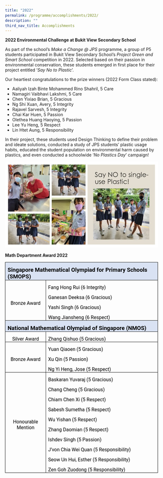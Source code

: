 ```yaml
---
title: "2022"
permalink: /programme/accomplishments/2022/
description: ""
third_nav_title: Accomplishments
---
```

**2022 Environmental Challenge at Bukit View Secondary School**

As part of the school’s _Make a Change @ JPS_ programme, a group of P5 students participated in Bukit View Secondary School’s _Project Green and Smart School_ competition in 2022. Selected based on their passion in environmental conservation, these students emerged in first place for their project entitled ‘_Say No to Plastic_’.

Our heartiest congratulations to the prize winners (2022 Form Class stated):

* Aaliyah Izah Binte Mohammed Rino Shahril, 5 Care
* Namagiri Vaibhavi Lakshmi, 5 Care
* Chen Yixiao Brian, 5 Gracious
* Ng Shi Xuan, Avery, 5 Integrity
* Rajavel Sarvesh, 5 Integrity
* Chai Kar Huen, 5 Passion
* Olethea Huang Haoying, 5 Passion
* Lee Yu Heng, 5 Respect
* Lin Htet Aung, 5 Responsibility

In their project, these students used Design Thinking to define their problem and ideate solutions, conducted a study of JPS students’ plastic usage habits, educated the student population on environmental harm caused by plastics, and even conducted a schoolwide ‘_No Plastics Day_’ campaign!

![](/images/MakeAChange04.jpg)

 **Math Department Award 2022**
    
<table class="MsoTableGrid" border="1" cellspacing="0" cellpadding="0" style="border-collapse:collapse;border:none;mso-border-alt:solid windowtext .5pt;
 mso-yfti-tbllook:1184;mso-padding-alt:0in 5.4pt 0in 5.4pt"><tbody><tr style="mso-yfti-irow:0;mso-yfti-firstrow:yes;height:25.15pt"><td width="623" colspan="2" style="width:467.5pt;border:solid windowtext 1.0pt;
  mso-border-alt:solid windowtext .5pt;background:#D9E2F3;mso-background-themecolor:
  accent1;mso-background-themetint:51;padding:0in 5.4pt 0in 5.4pt;height:25.15pt"><p class="MsoNormal" style="margin-bottom:0in;line-height:normal"><b><span lang="EN-SG" style="font-size:14.0pt;font-family:Roboto;mso-fareast-font-family:
  &quot;Times New Roman&quot;;mso-bidi-font-family:Arial;color:black;mso-ansi-language:
  EN-SG;mso-bidi-language:TA">Singapore Mathematical Olympiad for Primary Schools (SMOPS)</span></b><b><span lang="EN-SG" style="font-size:12.0pt;
  font-family:Roboto;mso-fareast-font-family:&quot;Times New Roman&quot;;mso-bidi-font-family:
  Arial;color:black;mso-ansi-language:EN-SG;mso-bidi-language:TA"></span></b></p></td></tr><tr style="mso-yfti-irow:1;height:66.55pt"><td width="138" style="width:103.25pt;border:solid windowtext 1.0pt;border-top:
  none;mso-border-top-alt:solid windowtext .5pt;mso-border-alt:solid windowtext .5pt;
  padding:0in 5.4pt 0in 5.4pt;height:66.55pt"><p class="MsoNormal" align="center" style="margin-bottom:0in;text-align:center;
  line-height:normal"><span lang="EN-SG" style="font-size:12.0pt;font-family:
  Roboto;mso-fareast-font-family:&quot;Times New Roman&quot;;mso-bidi-font-family:Arial;
  color:black;mso-ansi-language:EN-SG;mso-bidi-language:TA">Bronze Award</span><b><span lang="EN-SG" style="font-size:16.0pt;font-family:Roboto;mso-fareast-font-family:
  &quot;Times New Roman&quot;;mso-bidi-font-family:Arial;color:black;mso-ansi-language:
  EN-SG;mso-bidi-language:TA"></span></b></p></td><td width="486" style="width:364.25pt;border-top:none;border-left:none;
  border-bottom:solid windowtext 1.0pt;border-right:solid windowtext 1.0pt;
  mso-border-top-alt:solid windowtext .5pt;mso-border-left-alt:solid windowtext .5pt;
  mso-border-alt:solid windowtext .5pt;padding:0in 5.4pt 0in 5.4pt;height:66.55pt"><p class="MsoNormal" style="margin-bottom:0in;line-height:normal"><span lang="EN-SG" style="font-size:12.0pt;font-family:Roboto;mso-fareast-font-family:
  &quot;Times New Roman&quot;;mso-bidi-font-family:Arial;color:black;mso-ansi-language:
  EN-SG;mso-bidi-language:TA">Fang Hong Rui (6 Integrity)</span></p><p class="MsoNormal" style="margin-bottom:0in;line-height:normal"><span lang="EN-SG" style="font-size:12.0pt;font-family:Roboto;mso-fareast-font-family:
  &quot;Times New Roman&quot;;mso-bidi-font-family:Arial;color:black;mso-ansi-language:
  EN-SG;mso-bidi-language:TA">Ganesan Deeksa (6 Gracious)</span></p><p class="MsoNormal" style="margin-bottom:0in;line-height:normal"><span lang="EN-SG" style="font-size:12.0pt;font-family:Roboto;mso-fareast-font-family:
  &quot;Times New Roman&quot;;mso-bidi-font-family:Arial;color:black;mso-ansi-language:
  EN-SG;mso-bidi-language:TA">Yashi Singh (6 Gracious)</span></p><p class="MsoNormal" style="margin-bottom:0in;line-height:normal"><span lang="EN-SG" style="font-size:12.0pt;font-family:Roboto;mso-fareast-font-family:
  &quot;Times New Roman&quot;;mso-bidi-font-family:Arial;color:black;mso-ansi-language:
  EN-SG;mso-bidi-language:TA">Wang Jiansheng (6 Respect)</span></p></td></tr><tr style="mso-yfti-irow:2;height:.35in"><td width="623" colspan="2" style="width:467.5pt;border:solid windowtext 1.0pt;
  border-top:none;mso-border-top-alt:solid windowtext .5pt;mso-border-alt:solid windowtext .5pt;
  background:#D9E2F3;mso-background-themecolor:accent1;mso-background-themetint:
  51;padding:0in 5.4pt 0in 5.4pt;height:.35in"><p class="MsoNormal" style="margin-bottom:0in;line-height:normal"><b><span lang="EN-SG" style="font-size:14.0pt;font-family:Roboto;mso-fareast-font-family:
  &quot;Times New Roman&quot;;mso-bidi-font-family:Arial;color:black;mso-ansi-language:
  EN-SG;mso-bidi-language:TA">National Mathematical Olympiad of Singapore (NMOS)</span></b></p></td></tr><tr style="mso-yfti-irow:3;height:23.8pt"><td width="138" style="width:103.25pt;border:solid windowtext 1.0pt;border-top:
  none;mso-border-top-alt:solid windowtext .5pt;mso-border-alt:solid windowtext .5pt;
  padding:0in 5.4pt 0in 5.4pt;height:23.8pt"><p class="MsoNormal" align="center" style="margin-bottom:0in;text-align:center;
  line-height:normal"><span lang="EN-SG" style="font-size:12.0pt;font-family:
  Roboto;mso-fareast-font-family:&quot;Times New Roman&quot;;mso-bidi-font-family:Arial;
  color:black;mso-ansi-language:EN-SG;mso-bidi-language:TA">Silver Award</span></p></td><td width="486" style="width:364.25pt;border-top:none;border-left:none;
  border-bottom:solid windowtext 1.0pt;border-right:solid windowtext 1.0pt;
  mso-border-top-alt:solid windowtext .5pt;mso-border-left-alt:solid windowtext .5pt;
  mso-border-alt:solid windowtext .5pt;padding:0in 5.4pt 0in 5.4pt;height:23.8pt"><p class="MsoNormal" style="margin-bottom:0in;line-height:normal"><span lang="EN-SG" style="font-size:12.0pt;font-family:Roboto;mso-fareast-font-family:
  &quot;Times New Roman&quot;;mso-bidi-font-family:Arial;color:black;mso-ansi-language:
  EN-SG;mso-bidi-language:TA">Zhang Qishuo (5 Gracious)</span></p></td></tr><tr style="mso-yfti-irow:4;height:48.55pt"><td width="138" style="width:103.25pt;border:solid windowtext 1.0pt;border-top:
  none;mso-border-top-alt:solid windowtext .5pt;mso-border-alt:solid windowtext .5pt;
  padding:0in 5.4pt 0in 5.4pt;height:48.55pt"><p class="MsoNormal" align="center" style="margin-bottom:0in;text-align:center;
  line-height:normal"><span lang="EN-SG" style="font-size:12.0pt;font-family:
  Roboto;mso-fareast-font-family:&quot;Times New Roman&quot;;mso-bidi-font-family:Arial;
  color:black;mso-ansi-language:EN-SG;mso-bidi-language:TA">Bronze Award</span></p></td><td width="486" style="width:364.25pt;border-top:none;border-left:none;
  border-bottom:solid windowtext 1.0pt;border-right:solid windowtext 1.0pt;
  mso-border-top-alt:solid windowtext .5pt;mso-border-left-alt:solid windowtext .5pt;
  mso-border-alt:solid windowtext .5pt;padding:0in 5.4pt 0in 5.4pt;height:48.55pt"><p class="MsoNormal" style="margin-bottom:0in;line-height:normal"><span lang="EN-SG" style="font-size:12.0pt;font-family:Roboto;mso-fareast-font-family:
  &quot;Times New Roman&quot;;mso-bidi-font-family:Arial;color:black;mso-ansi-language:
  EN-SG;mso-bidi-language:TA">Yuan Qiaoen (5 Gracious)</span></p><p class="MsoNormal" style="margin-bottom:0in;line-height:normal"><span lang="EN-SG" style="font-size:12.0pt;font-family:Roboto;mso-fareast-font-family:
  &quot;Times New Roman&quot;;mso-bidi-font-family:Arial;color:black;mso-ansi-language:
  EN-SG;mso-bidi-language:TA">Xu Qin (5 Passion)</span></p><p class="MsoNormal" style="margin-bottom:0in;line-height:normal"><span lang="EN-SG" style="font-size:12.0pt;font-family:Roboto;mso-fareast-font-family:
  &quot;Times New Roman&quot;;mso-bidi-font-family:Arial;color:black;mso-ansi-language:
  EN-SG;mso-bidi-language:TA">Ng Yi Heng, Jose (5 Respect)</span></p></td></tr><tr style="mso-yfti-irow:5;mso-yfti-lastrow:yes;height:152.5pt"><td width="138" style="width:103.25pt;border:solid windowtext 1.0pt;border-top:
  none;mso-border-top-alt:solid windowtext .5pt;mso-border-alt:solid windowtext .5pt;
  padding:0in 5.4pt 0in 5.4pt;height:152.5pt"><p class="MsoNormal" align="center" style="margin-bottom:0in;text-align:center;
  line-height:normal"><span lang="EN-SG" style="font-size:12.0pt;font-family:
  Roboto;mso-fareast-font-family:&quot;Times New Roman&quot;;mso-bidi-font-family:Arial;
  color:black;mso-ansi-language:EN-SG;mso-bidi-language:TA">Honourable Mention</span></p></td><td width="486" style="width:364.25pt;border-top:none;border-left:none;
  border-bottom:solid windowtext 1.0pt;border-right:solid windowtext 1.0pt;
  mso-border-top-alt:solid windowtext .5pt;mso-border-left-alt:solid windowtext .5pt;
  mso-border-alt:solid windowtext .5pt;padding:0in 5.4pt 0in 5.4pt;height:152.5pt"><p class="MsoNormal" style="margin-bottom:0in;line-height:normal"><span lang="EN-SG" style="font-size:12.0pt;font-family:Roboto;mso-fareast-font-family:
  &quot;Times New Roman&quot;;mso-bidi-font-family:Arial;color:black;mso-ansi-language:
  EN-SG;mso-bidi-language:TA">Baskaran Yuvaraj (5 Gracious)</span></p><p class="MsoNormal" style="margin-bottom:0in;line-height:normal"><span lang="EN-SG" style="font-size:12.0pt;font-family:Roboto;mso-fareast-font-family:
  &quot;Times New Roman&quot;;mso-bidi-font-family:Arial;color:black;mso-ansi-language:
  EN-SG;mso-bidi-language:TA">Chang Cheng (5 Gracious)</span></p><p class="MsoNormal" style="margin-bottom:0in;line-height:normal"><span lang="EN-SG" style="font-size:12.0pt;font-family:Roboto;mso-fareast-font-family:
  &quot;Times New Roman&quot;;mso-bidi-font-family:Arial;color:black;mso-ansi-language:
  EN-SG;mso-bidi-language:TA">Chiam Chen Xi (5 Respect)</span></p><p class="MsoNormal" style="margin-bottom:0in;line-height:normal"><span lang="EN-SG" style="font-size:12.0pt;font-family:Roboto;mso-fareast-font-family:
  &quot;Times New Roman&quot;;mso-bidi-font-family:Arial;color:black;mso-ansi-language:
  EN-SG;mso-bidi-language:TA">Sabesh Sumetha (5 Respect)</span></p><p class="MsoNormal" style="margin-bottom:0in;line-height:normal"><span lang="EN-SG" style="font-size:12.0pt;font-family:Roboto;mso-fareast-font-family:
  &quot;Times New Roman&quot;;mso-bidi-font-family:Arial;color:black;mso-ansi-language:
  EN-SG;mso-bidi-language:TA">Wu Yishan (5 Respect)</span></p><p class="MsoNormal" style="margin-bottom:0in;line-height:normal"><span lang="EN-SG" style="font-size:12.0pt;font-family:Roboto;mso-fareast-font-family:
  &quot;Times New Roman&quot;;mso-bidi-font-family:Arial;color:black;mso-ansi-language:
  EN-SG;mso-bidi-language:TA">Zhang Daomian (5 Respect)</span></p><p class="MsoNormal" style="margin-bottom:0in;line-height:normal"><span lang="EN-SG" style="font-size:12.0pt;font-family:Roboto;mso-fareast-font-family:
  &quot;Times New Roman&quot;;mso-bidi-font-family:Arial;color:black;mso-ansi-language:
  EN-SG;mso-bidi-language:TA">Ishdev Singh (5 Passion)</span></p><p class="MsoNormal" style="margin-bottom:0in;line-height:normal"><span lang="EN-SG" style="font-size:12.0pt;font-family:Roboto;mso-fareast-font-family:
  &quot;Times New Roman&quot;;mso-bidi-font-family:Arial;color:black;mso-ansi-language:
  EN-SG;mso-bidi-language:TA">J’von Chia Wei Quan (5 Responsibility)</span></p><p class="MsoNormal" style="margin-bottom:0in;line-height:normal"><span lang="EN-SG" style="font-size:12.0pt;font-family:Roboto;mso-fareast-font-family:
  &quot;Times New Roman&quot;;mso-bidi-font-family:Arial;color:black;mso-ansi-language:
  EN-SG;mso-bidi-language:TA">Seow Un Hui, Esther (5 Responsibility)</span></p><p class="MsoNormal" style="margin-bottom:0in;line-height:normal"><span lang="EN-SG" style="font-size:12.0pt;font-family:Roboto;mso-fareast-font-family:
  &quot;Times New Roman&quot;;mso-bidi-font-family:Arial;color:black;mso-ansi-language:
  EN-SG;mso-bidi-language:TA">Zen Goh Zuodong (5 Responsibility)</span>
</p></td></tr></tbody></table>



 